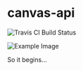 # canvas-api

![Travis CI Build Status](https://travis-ci.org/neurotech/canvas-api.svg?branch=master)

![Example Image](http://neurotech.github.io/canvas-api/images/panda.png)

So it begins...
